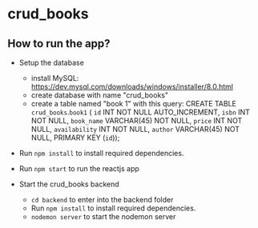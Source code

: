 # crud_books

## How to run the app?
- Setup the database
    - install MySQL: 
        https://dev.mysql.com/downloads/windows/installer/8.0.html
    - create database with name "crud_books"
    - create a table named "book 1" with this query:
                CREATE TABLE `crud_books`.`book1` (
                    `id` INT NOT NULL AUTO_INCREMENT,
                    `isbn` INT NOT NULL,
                    `book_name` VARCHAR(45) NOT NULL,
                    `price` INT NOT NULL,
                    `availability` INT NOT NULL,
                    `author` VARCHAR(45) NOT NULL,
                    PRIMARY KEY (`id`));

- Run `npm install` to install required dependencies.
- Run `npm start` to run the reactjs app
- Start the crud_books backend
  - `cd backend` to enter into the backend folder
  - Run `npm install` to install required dependencies.
  - `nodemon server` to start the nodemon server




